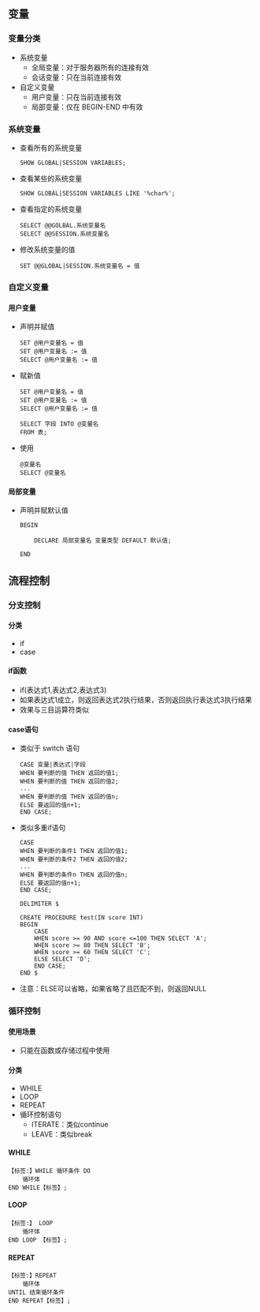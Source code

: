 ## 变量

### 变量分类

* 系统变量
  * 全局变量：对于服务器所有的连接有效
  * 会话变量：只在当前连接有效
* 自定义变量
  * 用户变量：只在当前连接有效
  * 局部变量：仅在 BEGIN-END 中有效

### 系统变量

* 查看所有的系统变量

  ```mysql
  SHOW GLOBAL|SESSION VARIABLES;
  ```

* 查看某些的系统变量

  ```mysql
  SHOW GLOBAL|SESSION VARIABLES LIKE '%char%';
  ```

* 查看指定的系统变量

  ```mysql
  SELECT @@GOLBAL.系统变量名
  SELECT @@SESSION.系统变量名
  ```

* 修改系统变量的值

  ```mysql
  SET @@GLOBAL|SESSION.系统变量名 = 值
  ```

  

### 自定义变量

#### 用户变量

* 声明并赋值

  ```mysql
  SET @用户变量名 = 值
  SET @用户变量名 := 值
  SELECT @用户变量名 := 值
  ```

* 赋新值

  ```mysql
  SET @用户变量名 = 值
  SET @用户变量名 := 值
  SELECT @用户变量名 := 值
  
  SELECT 字段 INTO @变量名
  FROM 表;
  ```

* 使用

  ```mysql
  @变量名
  SELECT @变量名
  ```

#### 局部变量

* 声明并赋默认值

  ```mysql
  BEGIN
  
      DECLARE 局部变量名 变量类型 DEFAULT 默认值;
  
  END
  ```

  

## 流程控制

### 分支控制

#### 分类

* if
* case

#### if函数

* if(表达式1,表达式2,表达式3)
* 如果表达式1成立，则返回表达式2执行结果，否则返回执行表达式3执行结果
* 效果与三目运算符类似

#### case语句

* 类似于 switch 语句

  ```mysql
  CASE 变量|表达式|字段
  WHEN 要判断的值 THEN 返回的值1;
  WHEN 要判断的值 THEN 返回的值2;
  ...
  WHEN 要判断的值 THEN 返回的值n;
  ELSE 要返回的值n+1;
  END CASE;
  ```

* 类似多重if语句

  ```mysql
  CASE
  WHEN 要判断的条件1 THEN 返回的值1;
  WHEN 要判断的条件2 THEN 返回的值2;
  ...
  WHEN 要判断的条件n THEN 返回的值n;
  ELSE 要返回的值n+1;
  END CASE;
  ```

  ```mysql
  DELIMITER $
  
  CREATE PROCEDURE test(IN score INT)
  BEGIN
      CASE
      WHEN score >= 90 AND score <=100 THEN SELECT 'A';
      WHEN score >= 80 THEN SELECT 'B';
      WHEN score >= 60 THEN SELECT 'C';
      ELSE SELECT 'D';
      END CASE;
  END $
  ```

* 注意：ELSE可以省略，如果省略了且匹配不到，则返回NULL

### 循环控制

#### 使用场景

* 只能在函数或存储过程中使用

#### 分类

* WHILE
* LOOP
* REPEAT
* 循环控制语句
  * ITERATE：类似continue
  * LEAVE：类似break

#### WHILE

```mysql
【标签:】WHILE 循环条件 DO
    循环体
END WHILE【标签】;
```

#### LOOP

```mysql
【标签:】 LOOP
    循环体
END LOOP 【标签】;
```

#### REPEAT

```mysql
【标签:】REPEAT
    循环体
UNTIL 结束循环条件
END REPEAT【标签】;
```

